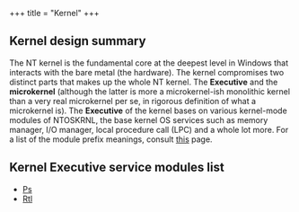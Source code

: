 +++
title = "Kernel"
+++

## Kernel design summary

The NT kernel is the fundamental core at the deepest level in Windows that interacts with the bare metal (the hardware). The kernel compromises two distinct parts that makes up the whole NT kernel. The **Executive** and the **microkernel** (although the latter is more a microkernel-ish monolithic kernel than a very real microkernel per se, in rigorous definition of what a microkernel is). The **Executive** of the kernel bases on various kernel-mode modules of NTOSKRNL, the base kernel OS services such as memory manager, I/O manager, local procedure call (LPC) and a whole lot more. For a list of the module prefix meanings, consult [this](/pages/reactos-source-tree/#ntoskrnl-tree) page.
    
## Kernel Executive service modules list

<ul>
    <li>
      <a href = "/ps/">Ps</a>
   </li>
   <li>
      <a href = "/rtl/">Rtl</a>
   </li>
</ul>
